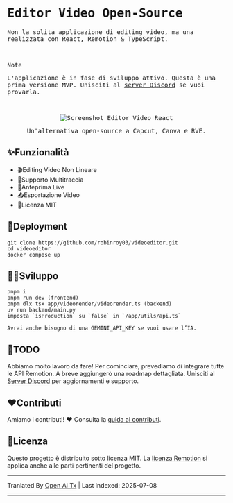 <samp>
  
<h1>Editor Video Open-Source</h1>
<p>Non la solita applicazione di editing video, ma una realizzata con React, Remotion & TypeScript.</p>
<br />

> [!NOTE]  
> L'applicazione è in fase di sviluppo attivo. Questa è una prima versione MVP. Unisciti al [server Discord](https://discord.gg/GSknuxubZK) se vuoi provarla.

<br />

<p align="center">
  <img src="https://raw.githubusercontent.com/robinroy03/videoeditor/main/public/screenshot-app.png" alt="Screenshot Editor Video React">
</p>
<p align="center">Un'alternativa open-source a Capcut, Canva e RVE.</p>
</samp>

## ✨Funzionalità

- 🎬Editing Video Non Lineare
- 🔀Supporto Multitraccia
- 👀Anteprima Live
- 📤Esportazione Video
- 📜Licenza MIT

## 🐋Deployment

```
git clone https://github.com/robinroy03/videoeditor.git
cd videoeditor
docker compose up
```

## 🧑‍💻Sviluppo

```
pnpm i
pnpm run dev (frontend)
pnpm dlx tsx app/videorender/videorender.ts (backend)
uv run backend/main.py
imposta `isProduction` su `false` in `/app/utils/api.ts`

Avrai anche bisogno di una GEMINI_API_KEY se vuoi usare l’IA.
```

## 📃TODO

Abbiamo molto lavoro da fare! Per cominciare, prevediamo di integrare tutte le API Remotion. A breve aggiungerò una roadmap dettagliata. Unisciti al [Server Discord](https://discord.com/invite/GSknuxubZK) per aggiornamenti e supporto.

## ❤️Contributi

Amiamo i contributi! ❤️ Consulta la [guida ai contributi](https://raw.githubusercontent.com/robinroy03/videoeditor/main/CONTRIBUTING.md).

## 📜Licenza

Questo progetto è distribuito sotto licenza MIT. La [licenza Remotion](https://github.com/remotion-dev/remotion/blob/main/LICENSE.md) si applica anche alle parti pertinenti del progetto.

---

Tranlated By [Open Ai Tx](https://github.com/OpenAiTx/OpenAiTx) | Last indexed: 2025-07-08

---